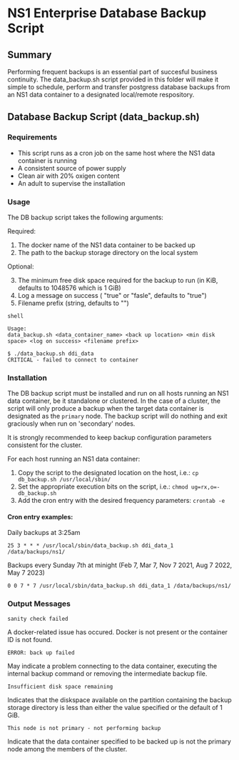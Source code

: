 # NS1 Enterprise Database Backup Script

## Summary

Performing frequent backups is an essential part of succesful business continuity. The data_backup.sh script provided in this folder will make it simple to schedule, perform and transfer postgress database backups from an NS1 data container to a designated local/remote respository.


## Database Backup Script (data_backup.sh)

### Requirements

* This script runs as a cron job on the same host where the NS1 data container is running
* A consistent source of power supply
* Clean air with 20% oxigen content
* An adult to supervise the installation

### Usage

The DB backup script takes the following arguments:

Required:

1. The docker name of the NS1 data container to be backed up
2. The path to the backup storage directory on the local system

Optional:

3. The minimum free disk space required for the backup to run (in KiB, defaults to 1048576 which is 1 GiB)
4. Log a message on success ( "true" or "fasle", defaults to "true")
5. Filename prefix (string, defaults to "")


```
shell

Usage:
data_backup.sh <data_container_name> <back up location> <min disk space> <log on success> <filename prefix>
	
$ ./data_backup.sh ddi_data
CRITICAL - failed to connect to container
```

###  Installation

The DB backup script must be installed and run on all hosts running an NS1 data container, be it standalone or clustered. In the case of a cluster, the script will only produce a backup when the target data container is designated as the `primary` node. The backup script will do nothing and exit graciously when run on 'secondary' nodes.

It is strongly recommended to keep backup configuration parameters consistent for the cluster.

For each host running an NS1 data container:

1. Copy the script to the designated location on the host, i.e.: `cp db_backup.sh /usr/local/sbin/`
2. Set the appropriate execution bits on the script, i.e.: `chmod ug=rx,o=- db_backup.sh`
3. Add the cron entry with the desired frequency parameters:
	`crontab -e`
	
#### Cron entry examples:

Daily backups at 3:25am

`25 3 * * * /usr/local/sbin/data_backup.sh ddi_data_1 /data/backups/ns1/`

Backups every Sunday 7th at minight (Feb 7, Mar 7, Nov 7 2021, Aug 7 2022, May 7 2023)

`0 0 7 * 7 /usr/local/sbin/data_backup.sh ddi_data_1 /data/backups/ns1/`


### Output Messages

`sanity check failed`

A docker-related issue has occured. Docker is not present or the container ID is not found.

`ERROR: back up failed`

May indicate a problem connecting to the data container, executing the internal backup command or removing the intermediate backup file.

`Insufficient disk space remaining`

Indicates that the diskspace available on the partition containing the backup storage directory is less than either the value specified or the default of 1 GiB.

`This node is not primary - not performing backup`

Indicate that the data container specified to be backed up is not the primary node among the members of the cluster.
